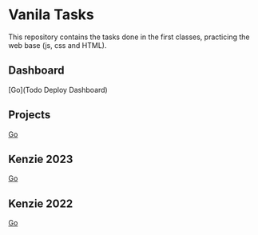 # Vanila Tasks

This repository contains the tasks done in the first classes, practicing the web base (js, css and HTML).

## Dashboard

[Go](Todo Deploy Dashboard)

## Projects

[Go](Projects)

## Kenzie 2023

[Go](Kenzie_2023)

## Kenzie 2022

[Go](Old_Kenzie_2022)

